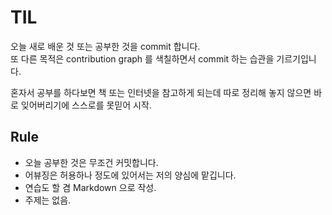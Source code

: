 # TIL

오늘 새로 배운 것 또는 공부한 것을 commit 합니다.  
또 다른 목적은 contribution graph 를 색칠하면서 commit 하는 습관을 기르기입니다.

혼자서 공부를 하다보면 책 또는 인터넷을 참고하게 되는데 따로 정리해 놓지 않으면 바로 잊어버리기에 스스로를 못믿어 시작.




## Rule

* 오늘 공부한 것은 무조건 커밋합니다.
* 어뷰징은 허용하나 정도에 있어서는 저의 양심에 맡깁니다.
* 연습도 할 겸 Markdown 으로 작성.
* 주제는 없음.


